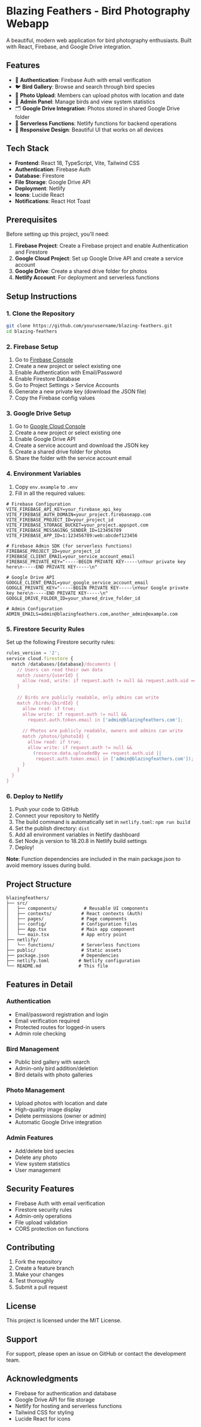 # Blazing Feathers - Bird Photography Webapp

A beautiful, modern web application for bird photography enthusiasts. Built with React, Firebase, and Google Drive integration.

## Features

- 🔐 **Authentication**: Firebase Auth with email verification
- 🐦 **Bird Gallery**: Browse and search through bird species
- 📸 **Photo Upload**: Members can upload photos with location and date
- 👑 **Admin Panel**: Manage birds and view system statistics
- 🗂️ **Google Drive Integration**: Photos stored in shared Google Drive folder
- 🚀 **Serverless Functions**: Netlify functions for backend operations
- 📱 **Responsive Design**: Beautiful UI that works on all devices

## Tech Stack

- **Frontend**: React 18, TypeScript, Vite, Tailwind CSS
- **Authentication**: Firebase Auth
- **Database**: Firestore
- **File Storage**: Google Drive API
- **Deployment**: Netlify
- **Icons**: Lucide React
- **Notifications**: React Hot Toast

## Prerequisites

Before setting up this project, you'll need:

1. **Firebase Project**: Create a Firebase project and enable Authentication and Firestore
2. **Google Cloud Project**: Set up Google Drive API and create a service account
3. **Google Drive**: Create a shared drive folder for photos
4. **Netlify Account**: For deployment and serverless functions

## Setup Instructions

### 1. Clone the Repository

```bash
git clone https://github.com/yourusername/blazing-feathers.git
cd blazing-feathers
```

### 2. Firebase Setup

1. Go to [Firebase Console](https://console.firebase.google.com/)
2. Create a new project or select existing one
3. Enable Authentication with Email/Password
4. Enable Firestore Database
5. Go to Project Settings > Service Accounts
6. Generate a new private key (download the JSON file)
7. Copy the Firebase config values

### 3. Google Drive Setup

1. Go to [Google Cloud Console](https://console.cloud.google.com/)
2. Create a new project or select existing one
3. Enable Google Drive API
4. Create a service account and download the JSON key
5. Create a shared drive folder for photos
6. Share the folder with the service account email

### 4. Environment Variables

1. Copy `env.example` to `.env`
2. Fill in all the required values:

```env
# Firebase Configuration
VITE_FIREBASE_API_KEY=your_firebase_api_key
VITE_FIREBASE_AUTH_DOMAIN=your_project.firebaseapp.com
VITE_FIREBASE_PROJECT_ID=your_project_id
VITE_FIREBASE_STORAGE_BUCKET=your_project.appspot.com
VITE_FIREBASE_MESSAGING_SENDER_ID=123456789
VITE_FIREBASE_APP_ID=1:123456789:web:abcdef123456

# Firebase Admin SDK (for serverless functions)
FIREBASE_PROJECT_ID=your_project_id
FIREBASE_CLIENT_EMAIL=your_service_account_email
FIREBASE_PRIVATE_KEY="-----BEGIN PRIVATE KEY-----\nYour private key here\n-----END PRIVATE KEY-----\n"

# Google Drive API
GOOGLE_CLIENT_EMAIL=your_google_service_account_email
GOOGLE_PRIVATE_KEY="-----BEGIN PRIVATE KEY-----\nYour Google private key here\n-----END PRIVATE KEY-----\n"
GOOGLE_DRIVE_FOLDER_ID=your_shared_drive_folder_id

# Admin Configuration
ADMIN_EMAILS=admin@blazingfeathers.com,another_admin@example.com
```

### 5. Firestore Security Rules

Set up the following Firestore security rules:

```javascript
rules_version = '2';
service cloud.firestore {
  match /databases/{database}/documents {
    // Users can read their own data
    match /users/{userId} {
      allow read, write: if request.auth != null && request.auth.uid == userId;
    }
    
    // Birds are publicly readable, only admins can write
    match /birds/{birdId} {
      allow read: if true;
      allow write: if request.auth != null && 
        request.auth.token.email in ['admin@blazingfeathers.com'];
      
      // Photos are publicly readable, owners and admins can write
      match /photos/{photoId} {
        allow read: if true;
        allow write: if request.auth != null && 
          (resource.data.uploadedBy == request.auth.uid || 
           request.auth.token.email in ['admin@blazingfeathers.com']);
      }
    }
  }
}
```

### 6. Deploy to Netlify

1. Push your code to GitHub
2. Connect your repository to Netlify
3. The build command is automatically set in `netlify.toml`: `npm run build`
4. Set the publish directory: `dist`
5. Add all environment variables in Netlify dashboard
6. Set Node.js version to 18.20.8 in Netlify build settings
7. Deploy!

**Note**: Function dependencies are included in the main package.json to avoid memory issues during build.

## Project Structure

```
blazingfeathers/
├── src/
│   ├── components/          # Reusable UI components
│   ├── contexts/           # React contexts (Auth)
│   ├── pages/              # Page components
│   ├── config/             # Configuration files
│   ├── App.tsx             # Main app component
│   └── main.tsx            # App entry point
├── netlify/
│   └── functions/          # Serverless functions
├── public/                 # Static assets
├── package.json            # Dependencies
├── netlify.toml           # Netlify configuration
└── README.md              # This file
```

## Features in Detail

### Authentication
- Email/password registration and login
- Email verification required
- Protected routes for logged-in users
- Admin role checking

### Bird Management
- Public bird gallery with search
- Admin-only bird addition/deletion
- Bird details with photo galleries

### Photo Management
- Upload photos with location and date
- High-quality image display
- Delete permissions (owner or admin)
- Automatic Google Drive integration

### Admin Features
- Add/delete bird species
- Delete any photo
- View system statistics
- User management

## Security Features

- Firebase Auth with email verification
- Firestore security rules
- Admin-only operations
- File upload validation
- CORS protection on functions

## Contributing

1. Fork the repository
2. Create a feature branch
3. Make your changes
4. Test thoroughly
5. Submit a pull request

## License

This project is licensed under the MIT License.

## Support

For support, please open an issue on GitHub or contact the development team.

## Acknowledgments

- Firebase for authentication and database
- Google Drive API for file storage
- Netlify for hosting and serverless functions
- Tailwind CSS for styling
- Lucide React for icons 